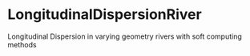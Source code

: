 # LongitudinalDispersionRiver
Longitudinal Dispersion in varying geometry rivers with soft computing methods
